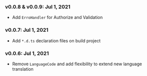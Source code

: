### v0.0.8 & v0.0.9: Jul 1, 2021
 * Add `ErroHandler` for Authorize and Validation

### v0.0.7: Jul 1, 2021
 * Add `*.d.ts` declaration files on build project
 
### v0.0.6: Jul 1, 2021
 * Remove `LanguageCode` and add flexibility to extend new language translation
 